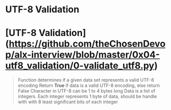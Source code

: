 # UTF-8 Validation 
# [UTF-8 Validation] (https://github.com/theChosenDevop/alx-interview/blob/master/0x04-utf8_validation/0-validate_utf8.py)
> Function determines if a given data set represents a valid UTF-8 encoding
> Return **True** if data is a valid UTF-8 encoding, else return False
> Character in UTF-8 can be 1 to 4 bytes long
> Data is a list of integers. Each integer represents 1 byte of data, should be handle with with 8 least significant bits of each integer
